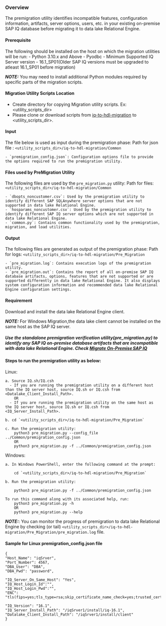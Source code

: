 ### Overview
The premigration utility identifies incompatible features, configuration information, artifacts, server options, users, etc. in your existing on-premise SAP IQ database before migrating it to data lake Relational Engine.

#### Prerequisite
The following should be installed on the host on which the migration utilities will be run:
    - Python 3.10.x and Above
    - Pyodbc
    - Minimum Supported IQ Server version - 16.1_SP01(Older SAP IQ versions must be upgraded to atleast 16.1_SP01 before migration)

**_NOTE:_**
You may need to install additional Python modules required by specific parts of the migration scripts.

#### Migration Utility Scripts Location
- Create directory for copying Migration utility scripts. Ex: <utility_scripts_dir>
- Please clone or download scripts from [iq-to-hdl-migration](https://github.com/SAP-samples/iq-to-hdl-migration) to <utility_scripts_dir>.

#### Input
The file below is used as input during the premigration phase:
Path for json file : `<utility_scripts_dir>/iq-to-hdl-migration/Common`

    - `premigration_config.json`: Configuration options file to provide the options required to run the premigration utility.

#### Files used by PreMigration Utility
The following files are used by the `pre_migration.py` utility:
Path for files: `<utility_scripts_dir>/iq-to-hdl-migration/Common`

    - `dbopts_noncustomer.csv`: Used by the premigration utility to identify different SAP SQLAnywhere server options that are not supported in data lake Relational Engine.
    - `hosparams_noncustomer.csv`: Used by the premigration utility to identify different SAP IQ server options which are not supported in data lake Relational Engine.
    - `common.py`: Contains common functionality used by the premigration, migration, and load utilities.

#### Output
The following files are generated as output of the premigration phase:
Path for logs: `<utility_scripts_dir>/iq-to-hdl-migration/Pre_Migration`

    - `pre_migration.log`: Contains execution logs of the premigration utility.
    - `pre_migration.out`: Contains the report of all on-premise SAP IQ database artifacts, options, features that are not supported or are supported differently in data lake Relational Engine. It also displays system configuration information and recommended data lake Relational Engine configuration settings.

#### Requirement
Download and install the data lake Relational Engine client.

**_NOTE:_**
	For Windows Migration,the data lake client cannot be installed on the same host as the SAP IQ server. 

##### Use the standalone premigration verification utility(pre_migration.py) to identify any SAP IQ on-premise database artifacts that are incompatible with data lake Relational Engine. Check [Migrate On-Premise SAP IQ](https://help.sap.com/docs/hana-cloud-data-lake/migration-guide/migrate-on-premise-sap-iq-to-data-lake-relational-engine?state=DRAFT&version=2025_2_QRC)

#### Steps to run the premigration utility as below:

Linux:

    a. Source IQ.sh/IQ.csh
      - If you are running the premigration utility on a different host than the IQ server host, source IQ.sh or IQ.csh from <Datalake_Client_Install_Path>.
		OR
      - If you are running the premigration utility on the same host as the IQ server host, source IQ.sh or IQ.csh from <IQ_Server_Install_Path>.

    b. cd `<utility_scripts_dir>/iq-to-hdl-migration/Pre_Migration`

    c. Run the premigration utility:
	    python3 pre_migration.py --config_file ../Common/premigration_config.json
    	OR
	    python3 pre_migration.py -f ../Common/premigration_config.json

Windows:

    a. In Windows PowerShell, enter the following command at the prompt:

        cd `<utility_scripts_dir>/iq-to-hdl-migration/Pre_Migration`

    b. Run the premigration utility:

    	python3 pre_migration.py -f ../Common/premigration_config.json

    To run this command along with its associated help, run:
	    python3 pre_migration.py -h
    	OR
	    python3 pre_migration.py --help

**_NOTE:_**: You can monitor the progress of premigration to data lake Relational Engine by checking (or tail) `<utility_scripts_dir>/iq-to-hdl-migration/Pre_Migration/pre_migration.log` file.

#### Sample for Linux premigration_config.json file
```
{
"Host_Name": "iqSrver",
"Port_Number": 4567,
"DBA_User": "DBA",
"DBA_Pwd": "password",

"IQ_Server_On_Same_Host": "Yes",
"IQ_Host_Login_Id":"",
"IQ_Host_Login_Pwd":"",
"ENC": "tls(fips=yes;tls_type=rsa;skip_certificate_name_check=yes;trusted_certificate=/iqSrver1/iqtesttrust_RSA.pem;identity=/iqSrver1/iqtestcert_RSA.pem;identity_password=test)",

"IQ_Version": "16.1",
"IQ_Server_Install_Path": "/iqSrver1/install/iq-16.1",
"Datalake_Client_Install_Path": "/iqSrver1/install/client"
}
```
